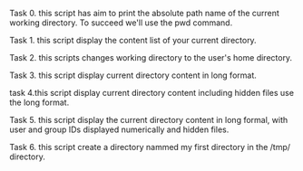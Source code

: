 Task 0. this script has aim to print the absolute path name of the current working directory. To succeed we'll use the pwd command.

Task 1. this script display the content list of your current directory. 

Task 2. this scripts  changes working directory to the user's home directory.

Task 3. this script display current directory content in long format.

task 4.this script display current directory content including hidden files use the long format.

Task 5. this script display the current directory content in long formal, with user and group  IDs displayed numerically and hidden files. 

Task 6. this script create a directory nammed my first directory in the /tmp/ directory.

